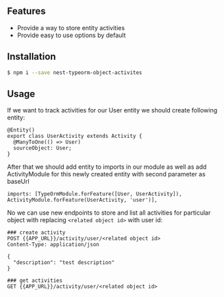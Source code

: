 ## Features

- Provide a way to store entity activities
- Provide easy to use options by default

## Installation

```bash
$ npm i --save nest-typeorm-object-activites
```

## Usage

If we want to track activities for our User entity we should create following entity:

```
@Entity()
export class UserActivity extends Activity {
  @ManyToOne(() => User)
  sourceObject: User;
}
```

After that we should add entity to imports in our module as well as add ActivityModule for this newly created entity with second parameter as baseUrl

```
imports: [TypeOrmModule.forFeature([User, UserActivity]), ActivityModule.forFeature(UserActivity, 'user')],
```

No we can use new endpoints to store and list all activities for particular object with replacing `<related object id>` with user id:

```
### create activity
POST {{APP_URL}}/activity/user/<related object id>
Content-Type: application/json

{
  "description": "test description"
}

### get activities
GET {{APP_URL}}/activity/user/<related object id>
```
